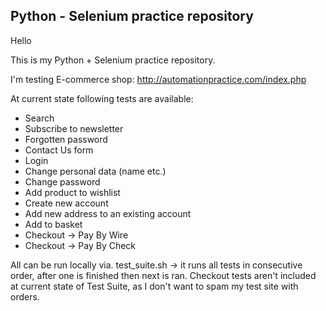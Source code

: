 ## Python - Selenium practice repository

Hello

This is my Python + Selenium practice repository.

I'm testing E-commerce shop: http://automationpractice.com/index.php

At current state following tests are available:

- Search
- Subscribe to newsletter
- Forgotten password
- Contact Us form
- Login
- Change personal data (name etc.)
- Change password
- Add product to wishlist
- Create new account
- Add new address to an existing account
- Add to basket
- Checkout -> Pay By Wire
- Checkout -> Pay By Check

All can be run locally via. test_suite.sh -> it runs all tests in consecutive order, after one is finished then next is ran.
Checkout tests aren't included at current state of Test Suite, as I don't want to spam my test site with orders.